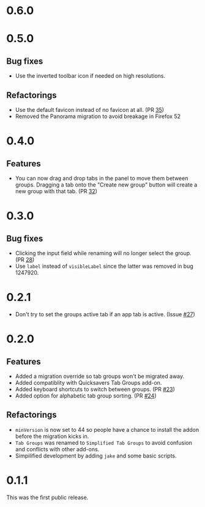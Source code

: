# 0.6.0

# 0.5.0

## Bug fixes

* Use the inverted toolbar icon if needed on high resolutions.

## Refactorings

* Use the default favicon instead of no favicon at all. (PR [35](https://github.com/denschub/firefox-tabgroups/pull/35))
* Removed the Panorama migration to avoid breakage in Firefox 52

# 0.4.0

## Features

* You can now drag and drop tabs in the panel to move them between groups. Dragging a tab onto the "Create new group" button will create a new group with that tab. (PR [32](https://github.com/denschub/firefox-tabgroups/pull/32))

# 0.3.0

## Bug fixes

* Clicking the input field while renaming will no longer select the group. (PR [28](https://github.com/denschub/firefox-tabgroups/pull/28))
* Use `label` instead of `visibleLabel` since the latter was removed in bug 1247920.

# 0.2.1

* Don't try to set the groups active tab if an app tab is active. (Issue [#27](https://github.com/denschub/firefox-tabgroups/issues/27))

# 0.2.0

## Features

* Added a migration override so tab groups won't be migrated away.
* Added compatiblity with Quicksavers Tab Groups add-on.
* Added keyboard shortcuts to switch between groups. (PR [#23](https://github.com/denschub/firefox-tabgroups/pull/23))
* Added option for alphabetic tab group sorting. (PR [#24](https://github.com/denschub/firefox-tabgroups/pull/24))

## Refactorings

* `minVersion` is now set to 44 so people have a chance to install the addon before the migration kicks in.
* `Tab Groups` was renamed to `Simplified Tab Groups` to avoid confusion and conflicts with other add-ons.
* Simpilified development by adding `jake` and some basic scripts.

# 0.1.1

This was the first public release.
